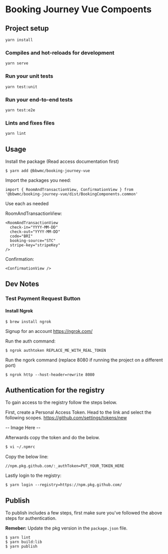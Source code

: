 # Booking Journey Vue Compoents

## Project setup
```
yarn install
```

### Compiles and hot-reloads for development
```
yarn serve
```

### Run your unit tests
```
yarn test:unit
```

### Run your end-to-end tests
```
yarn test:e2e
```

### Lints and fixes files
```
yarn lint
```

## Usage
Install the package (Read access documentation first)

```
$ yarn add @bbwmc/booking-journey-vue
```

Import the packages you need:
```
import { RoomAndTransactionView, ConfirmationView } from '@bbwmc/booking-journey-vue/dist/BookingComponents.common'
```

Use each as needed

RoomAndTransactionView:

```
<RoomAndTransactionView
  check-in="YYYY-MM-DD"
  check-out="YYYY-MM-DD"
  code="BRI"
  booking-source="STC"
  stripe-key="stripeKey"
/>
```

Confirmation:

```
<ConfirmationView />
```


## Dev Notes

### Test Payment Request Button

#### Install Ngrok
```
$ brew install ngrok
```

Signup for an account https://ngrok.com/

Run the auth command:
```
$ ngrok authtoken REPLACE_ME_WITH_REAL_TOKEN
```

Run the ngork command (replace 8080 if running the project on a different port)
```
$ ngrok http --host-header=rewrite 8080
```

## Authentication for the registry

To gain access to the registry follow the steps below.

First, create a Personal Access Token. Head to the link and select the following scopes. https://github.com/settings/tokens/new

-- Image Here --

Afterwards copy the token and do the below.

```bash
$ vi ~/.npmrc
```

Copy the below line:

```
//npm.pkg.github.com/:_authToken=PUT_YOUR_TOKEN_HERE
```

Lastly login to the registry:

```
$ yarn login --registry=https://npm.pkg.github.com/
```

## Publish


To publish includes a few steps, first make sure you've followed the above steps for authentication.

__Remeber:__ Update the pkg version in the `package.json` file.

```
$ yarn lint
$ yarn build:lib
$ yarn publish
```
